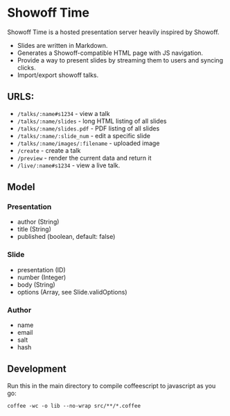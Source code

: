 # Showoff Time

Showoff Time is a hosted presentation server heavily inspired by Showoff.

* Slides are written in Markdown.
* Generates a Showoff-compatible HTML page with JS navigation.
* Provide a way to present slides by streaming them to users and syncing clicks.
* Import/export showoff talks.

## URLS:

* `/talks/:name#s1234` - view a talk
* `/talks/:name/slides` - long HTML listing of all slides
* `/talks/:name/slides.pdf` - PDF listing of all slides
* `/talks/:name/:slide_num` - edit a specific slide
* `/talks/:name/images/:filename` - uploaded image
* `/create` - create a talk
* `/preview` - render the current data and return it
* `/live/:name#s1234` - view a live talk.

## Model

### Presentation

* author (String)
* title (String)
* published (boolean, default: false)

### Slide

* presentation (ID)
* number (Integer)
* body (String)
* options (Array, see Slide.validOptions)

### Author

* name
* email
* salt
* hash

## Development

Run this in the main directory to compile coffeescript to javascript as you go:

    coffee -wc -o lib --no-wrap src/**/*.coffee